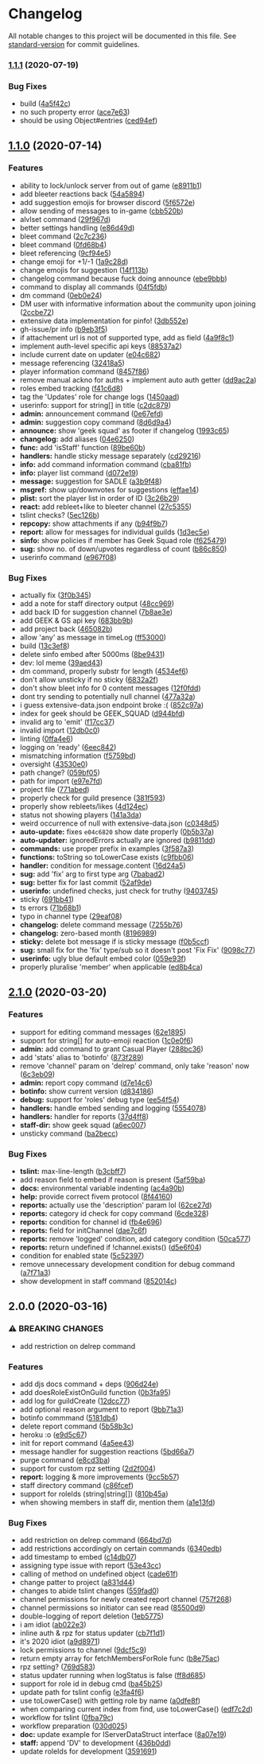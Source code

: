 # Changelog

All notable changes to this project will be documented in this file. See [standard-version](https://github.com/conventional-changelog/standard-version) for commit guidelines.

### [1.1.1](https://github.com/highspeed-gaming/hsg-bot/compare/v1.1.0...v1.1.1) (2020-07-19)


### Bug Fixes

* build ([4a5f42c](https://github.com/highspeed-gaming/hsg-bot/commit/4a5f42c1c12a50e3f6b037895350adecbdb8e3cf))
* no such property error ([ace7e63](https://github.com/highspeed-gaming/hsg-bot/commit/ace7e633f021cbd932255a7a02d14ce69c62c588))
* should be using Object#entries ([ced94ef](https://github.com/highspeed-gaming/hsg-bot/commit/ced94efadb4c31568bb8c268aa4dbdde6fb606fa))

## [1.1.0](https://github.com/highspeed-gaming/hsg-bot/compare/v2.1.0...v1.1.0) (2020-07-14)


### Features

* ability to lock/unlock server from out of game ([e8911b1](https://github.com/highspeed-gaming/hsg-bot/commit/e8911b1a568f6858d37a33030e147aa65fc5179c))
* add bleeter reactions back ([54a5894](https://github.com/highspeed-gaming/hsg-bot/commit/54a5894880bba755caa522c4143b617b98cb9044))
* add suggestion emojis for browser discord ([5f6572e](https://github.com/highspeed-gaming/hsg-bot/commit/5f6572e6d57e2a61aa1517d809a5ff12442df3aa))
* allow sending of messages to in-game ([cbb520b](https://github.com/highspeed-gaming/hsg-bot/commit/cbb520b77c4cbe9122ed28bc6bb85b950904699b))
* alvlset command ([29f967d](https://github.com/highspeed-gaming/hsg-bot/commit/29f967df87724b95edb34284b0532899df5431b7))
* better settings handling ([e86d49d](https://github.com/highspeed-gaming/hsg-bot/commit/e86d49d7c9b49005ad2d13ad5003ae009f9aad9e))
* bleet command ([2c7c236](https://github.com/highspeed-gaming/hsg-bot/commit/2c7c23625f2642974275d978c9ba01930bb8b2dc))
* bleet command ([0fd68b4](https://github.com/highspeed-gaming/hsg-bot/commit/0fd68b460a229c073a36e0fb1bd94cd97fcc0430))
* bleet referencing ([9cf94e5](https://github.com/highspeed-gaming/hsg-bot/commit/9cf94e59b14af87b116295d17ab54deaa058b92e))
* change emoji for +1/-1 ([1a9c28d](https://github.com/highspeed-gaming/hsg-bot/commit/1a9c28dc5e587315d58519668feec7cf49276279))
* change emojis for suggestion ([14f113b](https://github.com/highspeed-gaming/hsg-bot/commit/14f113b2ddc90be46ca31c56e8efc6fb308ce1c2))
* changelog command because fuck doing announce ([ebe9bbb](https://github.com/highspeed-gaming/hsg-bot/commit/ebe9bbbe2f1c8b6bf1e764b4f5a49c60a2b77c00))
* command to display all commands ([04f5fdb](https://github.com/highspeed-gaming/hsg-bot/commit/04f5fdb98cca13656b0551709198fc60c454e491))
* dm command ([0eb0e24](https://github.com/highspeed-gaming/hsg-bot/commit/0eb0e24d1497fdcb2a130ddbba3b18504649f7d9))
* DM user with informative information about the community upon joining ([2ccbe72](https://github.com/highspeed-gaming/hsg-bot/commit/2ccbe72c951b7000e2e446ed92afe4ff8e80016b))
* extensive data implementation for pinfo! ([3db552e](https://github.com/highspeed-gaming/hsg-bot/commit/3db552ed45e50f38fae55639433efb64811d0a53))
* gh-issue/pr info ([b9eb3f5](https://github.com/highspeed-gaming/hsg-bot/commit/b9eb3f5f4e5c8679521fb9bdb5c971fea921f4e6))
* if attachement url is not of supported type, add as field ([4a9f8c1](https://github.com/highspeed-gaming/hsg-bot/commit/4a9f8c1798148befe760aae3789296086c6827ce))
* implement auth-level specific api keys ([88537a2](https://github.com/highspeed-gaming/hsg-bot/commit/88537a2de2539f0173b904dfa28219532ea9aae6))
* include current date on updater ([e04c682](https://github.com/highspeed-gaming/hsg-bot/commit/e04c6820b7c1b6a079819a1d4a811102522f9886))
* message referencing ([32418a5](https://github.com/highspeed-gaming/hsg-bot/commit/32418a552530706b8d26ecf46837b7b46ef2953e))
* player information command ([8457f86](https://github.com/highspeed-gaming/hsg-bot/commit/8457f86b7749f3715e0dd157e00ddc388e447b4b))
* remove manual ackno for auths + implement auto auth getter ([dd9ac2a](https://github.com/highspeed-gaming/hsg-bot/commit/dd9ac2ad466f1566f02ed33d5d0341a12f67dd97))
* roles embed tracking ([f41c6d8](https://github.com/highspeed-gaming/hsg-bot/commit/f41c6d82b89b2ce72fba55cb6c53dac7f825c18d))
* tag the 'Updates' role for change logs ([1450aad](https://github.com/highspeed-gaming/hsg-bot/commit/1450aad9a2a9771fbb6aef8fb109a08187a1bf28))
* userinfo: support for string[] in title ([c2dc879](https://github.com/highspeed-gaming/hsg-bot/commit/c2dc8796885532584a05e187d32e2d3a273c3653))
* **admin:** announcement command ([0e67efd](https://github.com/highspeed-gaming/hsg-bot/commit/0e67efd6fecd820f8dd413f58f74309c6f1bf418))
* **admin:** suggestion copy command ([8d6d9a4](https://github.com/highspeed-gaming/hsg-bot/commit/8d6d9a4d92e66f039536e153aa77dba8f90fe5d0))
* **announce:** show 'geek squad' as footer if changelog ([1993c65](https://github.com/highspeed-gaming/hsg-bot/commit/1993c6511678de00a5f380053f0e77be219ae095))
* **changelog:** add aliases ([04e6250](https://github.com/highspeed-gaming/hsg-bot/commit/04e6250c883fbd79878a3401c679686586e92dae))
* **func:** add 'isStaff' function ([89be60b](https://github.com/highspeed-gaming/hsg-bot/commit/89be60bf6d55e640e7020795b0016096d6e0cbd3))
* **handlers:** handle sticky message separately ([cd29216](https://github.com/highspeed-gaming/hsg-bot/commit/cd292161e511bbb1e58821a7a5a3a6726f5e3df1))
* **info:** add command information command ([cba81fb](https://github.com/highspeed-gaming/hsg-bot/commit/cba81fb33d8b22d1ac8673d0db9df71dc8c70a48))
* **info:** player list command ([d072e19](https://github.com/highspeed-gaming/hsg-bot/commit/d072e1939f5f12645c68d09d5b9a9813d723a6c6))
* **message:** suggestion for SADLE ([a3b9f48](https://github.com/highspeed-gaming/hsg-bot/commit/a3b9f4837396ae8ea069ae3015f81e9ac51cbb6a))
* **msgref:** show up/downvotes for suggestions ([effae14](https://github.com/highspeed-gaming/hsg-bot/commit/effae1480cc4552ddc56b1d805912644a479c768))
* **plist:** sort the player list in order of ID ([3c26b29](https://github.com/highspeed-gaming/hsg-bot/commit/3c26b295ef885d453699a9108df6586266437d9e))
* **react:** add rebleet+like to bleeter channel ([27c5355](https://github.com/highspeed-gaming/hsg-bot/commit/27c53555c35329c78bfe800b74fd2d79db9308ca))
* tslint checks? ([5ec126b](https://github.com/highspeed-gaming/hsg-bot/commit/5ec126bad572c8d96bcd7fba80dc68a3948d1d6d))
* **repcopy:** show attachments if any ([b94f9b7](https://github.com/highspeed-gaming/hsg-bot/commit/b94f9b74514085736383674bd46d6d13284ab624))
* **report:** allow for messages for individual guilds ([1d3ec5e](https://github.com/highspeed-gaming/hsg-bot/commit/1d3ec5e1aa24727a8e5d887f82d28d136a59903c))
* **sinfo:** show policies if member has Geek Squad role ([f625479](https://github.com/highspeed-gaming/hsg-bot/commit/f625479475e788010134007c77df53a3948f3f6a))
* **sug:** show no. of down/upvotes regardless of count ([b86c850](https://github.com/highspeed-gaming/hsg-bot/commit/b86c8504e66dddcd76c0248bb4d99af4b66d9985))
* userinfo command ([e967f08](https://github.com/highspeed-gaming/hsg-bot/commit/e967f084f7d6fec64e6062378512f194b0a9e39a))


### Bug Fixes

* actually fix ([3f0b345](https://github.com/highspeed-gaming/hsg-bot/commit/3f0b345787ce57b5b53bd2e5f2d4822605249cd4))
* add a note for staff directory output ([48cc969](https://github.com/highspeed-gaming/hsg-bot/commit/48cc969b0f3f556417a56a95c671522b44cdc723))
* add back ID for suggestion channel ([7b8ae3e](https://github.com/highspeed-gaming/hsg-bot/commit/7b8ae3ee65e3639f92495e644fc9326a27d3570f))
* add GEEK & GS api key ([683bb9b](https://github.com/highspeed-gaming/hsg-bot/commit/683bb9b49be6210570abc4e171d47e015e49a6eb))
* add project back ([465082b](https://github.com/highspeed-gaming/hsg-bot/commit/465082badbd04efe016d3d6745948430c320a660))
* allow 'any' as message in timeLog ([ff53000](https://github.com/highspeed-gaming/hsg-bot/commit/ff530002d97d05cb0c7a0123763b004a28878055))
* build ([13c3ef8](https://github.com/highspeed-gaming/hsg-bot/commit/13c3ef828854535b3308ca4ddc3bbdedcfdcf0dd))
* delete sinfo embed after 5000ms ([8be9431](https://github.com/highspeed-gaming/hsg-bot/commit/8be94316727f03875868232531e206e6b79d228b))
* dev: lol meme ([39aed43](https://github.com/highspeed-gaming/hsg-bot/commit/39aed4395b0177704bd0d74c4c96a94d46c034a4))
* dm command, properly substr for length ([4534ef6](https://github.com/highspeed-gaming/hsg-bot/commit/4534ef6cca5fba26f90cbb97b5e4d8b49ae65ff7))
* don't allow unsticky if no sticky ([6832a2f](https://github.com/highspeed-gaming/hsg-bot/commit/6832a2ff59668c7220e4b48b608fadc36089b0ba))
* don't show bleet info for 0 content messages ([12f0fdd](https://github.com/highspeed-gaming/hsg-bot/commit/12f0fdd79a60b035136d531ef01f30ee89164474))
* dont try sending to potentially null channel ([477a32a](https://github.com/highspeed-gaming/hsg-bot/commit/477a32a949c417b15a28e3dde6d1911fc161552b))
* i guess extensive-data.json endpoint broke :( ([852c97a](https://github.com/highspeed-gaming/hsg-bot/commit/852c97ac220acd556b0b1ea18c2ffa1aea8ac354))
* index for geek should be GEEK_SQUAD ([d944bfd](https://github.com/highspeed-gaming/hsg-bot/commit/d944bfdf44a6be4569fa1619d24ad4bcc94e90fb))
* invalid arg to 'emit' ([f17cc37](https://github.com/highspeed-gaming/hsg-bot/commit/f17cc3757d071835fe315cb82a8e170bc2f81053))
* invalid import ([12db0c0](https://github.com/highspeed-gaming/hsg-bot/commit/12db0c0c68e0d8895869743540ac490cc88b1022))
* linting ([0ffa4e6](https://github.com/highspeed-gaming/hsg-bot/commit/0ffa4e6db1009e20cdec85ec20300b6f71095783))
* logging on 'ready' ([6eec842](https://github.com/highspeed-gaming/hsg-bot/commit/6eec842fcb4e87f08044f49ba43f4f65af05155f))
* mismatching information ([f5759bd](https://github.com/highspeed-gaming/hsg-bot/commit/f5759bd883efad1cedf5ff4d86af2f18376b7097))
* oversight ([43530e0](https://github.com/highspeed-gaming/hsg-bot/commit/43530e06cdf21b0a9d1a20b37eced79c5d4d0d77))
* path change? ([059bf05](https://github.com/highspeed-gaming/hsg-bot/commit/059bf0518fdfb678d7d8edeb6605e241b99e4a66))
* path for import ([e97e7fd](https://github.com/highspeed-gaming/hsg-bot/commit/e97e7fd391950ff5c18c7aa7a1ff2c87eb729117))
* project file ([771abed](https://github.com/highspeed-gaming/hsg-bot/commit/771abedd2829e65a7ab9726be2f6400c9b65173a))
* properly check for guild presence ([381f593](https://github.com/highspeed-gaming/hsg-bot/commit/381f593f04dbd509b6365917b9f3aebd16d3a1e5))
* properly show rebleets/likes ([4d124ec](https://github.com/highspeed-gaming/hsg-bot/commit/4d124ec01fa925adc75250cadc90c623878c0722))
* status not showing players ([141a3da](https://github.com/highspeed-gaming/hsg-bot/commit/141a3da1f871dd1dc75d0cc2ed454c6b485b272a))
* weird occurrence of null with extensive-data.json ([c0348d5](https://github.com/highspeed-gaming/hsg-bot/commit/c0348d5c4c32d3745a693ac16a249f362c611fd0))
* **auto-update:** fixes `e04c6820` show date properly ([0b5b37a](https://github.com/highspeed-gaming/hsg-bot/commit/0b5b37ad058dca5a0374d53e5178be3d4d067378))
* **auto-updater:** ignoredErrors actually are ignored ([b9811dd](https://github.com/highspeed-gaming/hsg-bot/commit/b9811dd31ad2aac766872e9b608676751d967bd6))
* **commands:** use proper prefix in examples ([3f587a3](https://github.com/highspeed-gaming/hsg-bot/commit/3f587a34ea91f65e76f9ebc9093fa0844720fd7c))
* **functions:** toString so toLowerCase exists ([c9fbb06](https://github.com/highspeed-gaming/hsg-bot/commit/c9fbb0638a96db78efee8c9595aefa4acf804cdc))
* **handler:** condition for message.content ([16d24a5](https://github.com/highspeed-gaming/hsg-bot/commit/16d24a59e9994d8c5674625edb476eac4c19c7ec))
* **sug:** add 'fix' arg to first type arg ([7babad2](https://github.com/highspeed-gaming/hsg-bot/commit/7babad22b817e24f42d6ce19f5c6caf7b62c1164))
* **sug:** better fix for last commit ([52af9de](https://github.com/highspeed-gaming/hsg-bot/commit/52af9de167ec10d67b65386a2e7bfa6f834cb745))
* **userinfo:** undefined checks, just check for truthy ([9403745](https://github.com/highspeed-gaming/hsg-bot/commit/9403745d87b9a1274949575c03268d6930ce496d))
* sticky ([691bb41](https://github.com/highspeed-gaming/hsg-bot/commit/691bb417b8ee7e7a1cfac0fe011bada44692cc76))
* ts errors ([71b68b1](https://github.com/highspeed-gaming/hsg-bot/commit/71b68b18c8b981d3c9dbc95f8851b06c965e3098))
* typo in channel type ([29eaf08](https://github.com/highspeed-gaming/hsg-bot/commit/29eaf084d8e83013126ad8d6df4286aff8ca7bdf))
* **changelog:** delete command message ([7255b76](https://github.com/highspeed-gaming/hsg-bot/commit/7255b76a5a959a5993f8c4a60a22b1f1fae9b264))
* **changelog:** zero-based month ([8196989](https://github.com/highspeed-gaming/hsg-bot/commit/8196989f8786c95d1ce2aadf6dcb58fbf1b04995))
* **sticky:** delete bot message if is sticky message ([f0b5ccf](https://github.com/highspeed-gaming/hsg-bot/commit/f0b5ccf6e26ceccb7342a908d36ed3cc3d4b9572))
* **sug:** small fix for the 'fix' type/sub so it doesn't post 'Fix Fix' ([9098c77](https://github.com/highspeed-gaming/hsg-bot/commit/9098c77daa6f7e045d0606b645e790da2e598d98))
* **userinfo:** ugly blue default embed color ([059e93f](https://github.com/highspeed-gaming/hsg-bot/commit/059e93fb8c7b5e0038c8a6a59ff3b698955e4572))
* properly pluralise 'member' when applicable ([ed8b4ca](https://github.com/highspeed-gaming/hsg-bot/commit/ed8b4caafc28628d67e3c8824d0f3c05072458a7))

## [2.1.0](https://gitlab.com/highspeed-gaming/hsg-bot/compare/v2.0.0...v2.1.0) (2020-03-20)


### Features

* support for editing command messages ([62e1895](https://gitlab.com/highspeed-gaming/hsg-bot/commit/62e189597d34c9661bb9b1a4bdcdf2a095ced484))
* support for string[] for auto-emoji reaction ([1c0e0f6](https://gitlab.com/highspeed-gaming/hsg-bot/commit/1c0e0f66330f9beeacbc3eec80207a14f2b0f7d5))
* **admin:** add command to grant Casual Player ([288bc36](https://gitlab.com/highspeed-gaming/hsg-bot/commit/288bc3636113add0c5562f0392a15e7a0a68e748))
* add 'stats' alias to 'botinfo' ([873f289](https://gitlab.com/highspeed-gaming/hsg-bot/commit/873f289d5df55e37d7a94e4d3c8997fe9aa1ab54))
* remove 'channel' param on 'delrep' command, only take 'reason' now ([6c3eb09](https://gitlab.com/highspeed-gaming/hsg-bot/commit/6c3eb094b279535f66a4b0201aa7687e81518ab2))
* **admin:** report copy command ([d7e14c6](https://gitlab.com/highspeed-gaming/hsg-bot/commit/d7e14c6035b712ee3494bd685961aac761fb0e91))
* **botinfo:** show current version ([d834186](https://gitlab.com/highspeed-gaming/hsg-bot/commit/d834186ebe121010e5c3a43414c791ac87d4b609))
* **debug:** support for 'roles' debug type ([ee54f54](https://gitlab.com/highspeed-gaming/hsg-bot/commit/ee54f542e7d0ad7f5ede047bcfdcd24f1cefdff2))
* **handlers:** handle embed sending and logging ([5554078](https://gitlab.com/highspeed-gaming/hsg-bot/commit/5554078dfa0aecde0a0c072816f1a4bb6c909d5f))
* **handlers:** handler for reports ([37d4ff8](https://gitlab.com/highspeed-gaming/hsg-bot/commit/37d4ff8647f760d1e575a9e82d5a9a8331760918))
* **staff-dir:** show geek squad ([a6ec007](https://gitlab.com/highspeed-gaming/hsg-bot/commit/a6ec0072c2de472d0ae5eb12bbf7e7ba6c4992c9))
* unsticky command ([ba2becc](https://gitlab.com/highspeed-gaming/hsg-bot/commit/ba2beccc838e72543b3ccded6d76f335c51c257f))


### Bug Fixes

* **tslint:** max-line-length ([b3cbff7](https://gitlab.com/highspeed-gaming/hsg-bot/commit/b3cbff7daf60d245933619bb39d1a39863f549bb))
* add reason field to embed if reason is present ([5af59ba](https://gitlab.com/highspeed-gaming/hsg-bot/commit/5af59ba879468eac255fa6e98c3793bf53bdf5b8))
* **docs:** environmental variable indenting ([ac4a90b](https://gitlab.com/highspeed-gaming/hsg-bot/commit/ac4a90b87bfce23f8468851544d932a28f20aeb5))
* **help:** provide correct fivem protocol ([8f44160](https://gitlab.com/highspeed-gaming/hsg-bot/commit/8f4416056c4d05789b98d2bd140b6da6230b5c9e))
* **reports:** actually use the 'description' param lol ([62ce27d](https://gitlab.com/highspeed-gaming/hsg-bot/commit/62ce27d48650042acf102458cae6d7f54ca45789))
* **reports:** category id check for copy command ([6cde328](https://gitlab.com/highspeed-gaming/hsg-bot/commit/6cde328a3e11afb5ffb4d9dcf66254cae039f9b2))
* **reports:** condition for channel id ([fb4e696](https://gitlab.com/highspeed-gaming/hsg-bot/commit/fb4e696ef7fefc56b8c6b4b90afae6d474344980))
* **reports:** field for initChannel ([dae7c6f](https://gitlab.com/highspeed-gaming/hsg-bot/commit/dae7c6f225402f62d2789d8f34d7b9edf53176d3))
* **reports:** remove 'logged' condition, add category condition ([50ca577](https://gitlab.com/highspeed-gaming/hsg-bot/commit/50ca5779e0ba0bd1ede73cd1311f523aa898eb56))
* **reports:** return undefined if !channel.exists() ([d5e6f04](https://gitlab.com/highspeed-gaming/hsg-bot/commit/d5e6f04916a2d29f73f868dc01a52fec4cb4704b))
* condition for enabled state ([5c52397](https://gitlab.com/highspeed-gaming/hsg-bot/commit/5c5239700c76d9acf15bd6aea2d39c2dddee40fd))
* remove unnecessary development condition for debug command ([a7f71a3](https://gitlab.com/highspeed-gaming/hsg-bot/commit/a7f71a3d5a367e3ac9ad23210b79097b7c717b16))
* show development in staff command ([852014c](https://gitlab.com/highspeed-gaming/hsg-bot/commit/852014cc2b584ce8a5bc0630926c3a00d62df184))

## 2.0.0 (2020-03-16)


### ⚠ BREAKING CHANGES

* add restriction on delrep command

### Features

* add djs docs command + deps ([906d24e](https://gitlab.com/highspeed-gaming/hsg-bot/commit/906d24e25cfd2e4df2181d81a8e0df03c1d1e3f0))
* add doesRoleExistOnGuild function ([0b3fa95](https://gitlab.com/highspeed-gaming/hsg-bot/commit/0b3fa9590bdbd0a75dfdee5c16d2faed121b6918))
* add log for guildCreate ([12dcc77](https://gitlab.com/highspeed-gaming/hsg-bot/commit/12dcc77a8ba0f575cbffba45ede4f9b539532412))
* add optional reason argument to report ([9bb71a3](https://gitlab.com/highspeed-gaming/hsg-bot/commit/9bb71a3443cb36f5f642636be2559acfccc16d8c))
* botinfo commmand ([5181db4](https://gitlab.com/highspeed-gaming/hsg-bot/commit/5181db461a60eaa0dd504342a0d625a75f938d31))
* delete report command ([5b58b3c](https://gitlab.com/highspeed-gaming/hsg-bot/commit/5b58b3cfc0deb17475e2b2ac5d4a7a44bba365e4))
* heroku :o ([e9d5c67](https://gitlab.com/highspeed-gaming/hsg-bot/commit/e9d5c6771c78d903c62d206a9d5a5d20663e2bfa))
* init for report command ([4a5ee43](https://gitlab.com/highspeed-gaming/hsg-bot/commit/4a5ee43e9637ced2ec8c02e5c0f70bee38c20611))
* message handler for suggestion reactions ([5bd66a7](https://gitlab.com/highspeed-gaming/hsg-bot/commit/5bd66a74f8596c2a6b77129581cc95587b36f988))
* purge command ([e8cd3ba](https://gitlab.com/highspeed-gaming/hsg-bot/commit/e8cd3bafc6dcd95bb66ac4849c89df120f0f90b2))
* support for custom rpz setting ([2d2f004](https://gitlab.com/highspeed-gaming/hsg-bot/commit/2d2f004dc29602f48cbb59a96f5d1b545f943bb4))
* **report:** logging & more improvements ([9cc5b57](https://gitlab.com/highspeed-gaming/hsg-bot/commit/9cc5b572605e757015b705ec9d497e24d1e3b3d7))
* staff directory command ([c86fcef](https://gitlab.com/highspeed-gaming/hsg-bot/commit/c86fcef6f3b422169f6555b1ab3513c9e80f7303))
* support for roleIds (string|string[]) ([810b45a](https://gitlab.com/highspeed-gaming/hsg-bot/commit/810b45adf0b9cc61f8d45831b78ff94a554d8cd0))
* when showing members in staff dir, mention them ([a1e13fd](https://gitlab.com/highspeed-gaming/hsg-bot/commit/a1e13fd757f3c6ccc16c3d623e711d7481795266))


### Bug Fixes

* add restriction on delrep command ([664bd7d](https://gitlab.com/highspeed-gaming/hsg-bot/commit/664bd7d08d4bdda43be4a0f0e4a28f647152ccaa))
* add restrictions accordingly on certain commands ([6340edb](https://gitlab.com/highspeed-gaming/hsg-bot/commit/6340edbc6bc26b66d3f6d49113faa67536eeb8a7))
* add timestamp to embed ([c14db07](https://gitlab.com/highspeed-gaming/hsg-bot/commit/c14db0735fb71924da4e2b3cc1af6553720d006c))
* assigning type issue with report ([53e43cc](https://gitlab.com/highspeed-gaming/hsg-bot/commit/53e43ccf63dd2ba6c57a6da2f81e35fa1d053a8c))
* calling of method on undefined object ([cade61f](https://gitlab.com/highspeed-gaming/hsg-bot/commit/cade61f7b8876899414e0bf0abdbe3bcd5364eb9))
* change patter to project ([a831d44](https://gitlab.com/highspeed-gaming/hsg-bot/commit/a831d44049d068e3c79873f77bf1df28f49fc31a))
* changes to abide tslint changes ([559fad0](https://gitlab.com/highspeed-gaming/hsg-bot/commit/559fad06b09850d564c9ce69757510ae4f9e19a9))
* channel permissions for newly created report channel ([757f268](https://gitlab.com/highspeed-gaming/hsg-bot/commit/757f26821207e28163dae93ea152468cf163fe44))
* channel permissions so initiator can see read ([85500d9](https://gitlab.com/highspeed-gaming/hsg-bot/commit/85500d90d65a35704a1770a2f8833b4ac09ef45f))
* double-logging of report deletion ([1eb5775](https://gitlab.com/highspeed-gaming/hsg-bot/commit/1eb5775d4c4119070f9806068a4cf1b286390991))
* i am idiot ([ab022e3](https://gitlab.com/highspeed-gaming/hsg-bot/commit/ab022e32926f72a01b9d412a519c104d621ea163))
* inline auth & rpz for status updater ([cb7f1d1](https://gitlab.com/highspeed-gaming/hsg-bot/commit/cb7f1d10a51e4f94fb6df0dd803657416226e394))
* it's 2020 idiot ([a9d8971](https://gitlab.com/highspeed-gaming/hsg-bot/commit/a9d89710b4563379a23c31d31aba20aeea70d93a))
* lock permissions to channel ([9dcf5c9](https://gitlab.com/highspeed-gaming/hsg-bot/commit/9dcf5c93f3ddad99a327282a44e377e78771a40e))
* return empty array for fetchMembersForRole func ([b8e75ac](https://gitlab.com/highspeed-gaming/hsg-bot/commit/b8e75ac189b08909226ed4860e576fa633e82cc6))
* rpz setting? ([769d583](https://gitlab.com/highspeed-gaming/hsg-bot/commit/769d583b527d5df9c3e7518a63d18487743e6b25))
* status updater running when logStatus is false ([ff8d685](https://gitlab.com/highspeed-gaming/hsg-bot/commit/ff8d6853f3234a4601d16103f3c9d360767e62cf))
* support for role id in debug cmd ([ba45b25](https://gitlab.com/highspeed-gaming/hsg-bot/commit/ba45b253baa9b14e8e18ac9f1578a7d687451a31))
* update path for tslint config ([e3fa4f6](https://gitlab.com/highspeed-gaming/hsg-bot/commit/e3fa4f6087884f25a7e359a450546610b16275b5))
* use toLowerCase() with getting role by name ([a0dfe8f](https://gitlab.com/highspeed-gaming/hsg-bot/commit/a0dfe8f00aa9ebc218c30b84b145aafcb75477d4))
* when comparing current index from find, use toLowerCase() ([edf7c2d](https://gitlab.com/highspeed-gaming/hsg-bot/commit/edf7c2d05f827889c8fdc3cf2cfc1b04da040d33))
* workflow for tslint ([0fba79c](https://gitlab.com/highspeed-gaming/hsg-bot/commit/0fba79ca499adb1ac3672af9e8e03652bc1c5e1c))
* workflow preparation ([030d025](https://gitlab.com/highspeed-gaming/hsg-bot/commit/030d0256f57082d82bd3d70ab9275014250311f6))
* **doc:** update example for IServerDataStruct interface ([8a07e19](https://gitlab.com/highspeed-gaming/hsg-bot/commit/8a07e193697ee2379be93fab1d6ba2458de86d7c))
* **staff:** append 'DV' to development ([436b0dd](https://gitlab.com/highspeed-gaming/hsg-bot/commit/436b0dd5c27c7d05663ec7008288866f89726fe5))
* update roleIds for development ([3591691](https://gitlab.com/highspeed-gaming/hsg-bot/commit/35916918bb1a8c4d18fc9812d3538e54a68a59ff))
